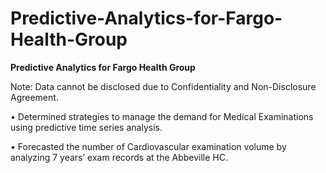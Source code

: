# Predictive-Analytics-for-Fargo-Health-Group


<b> Predictive Analytics for Fargo Health Group </b>

Note: Data cannot be disclosed due to Confidentiality and Non-Disclosure Agreement.

• Determined strategies to manage the demand for Medical Examinations using predictive time series analysis.

• Forecasted the number of Cardiovascular examination volume by analyzing 7 years’ exam records at the Abbeville HC.
